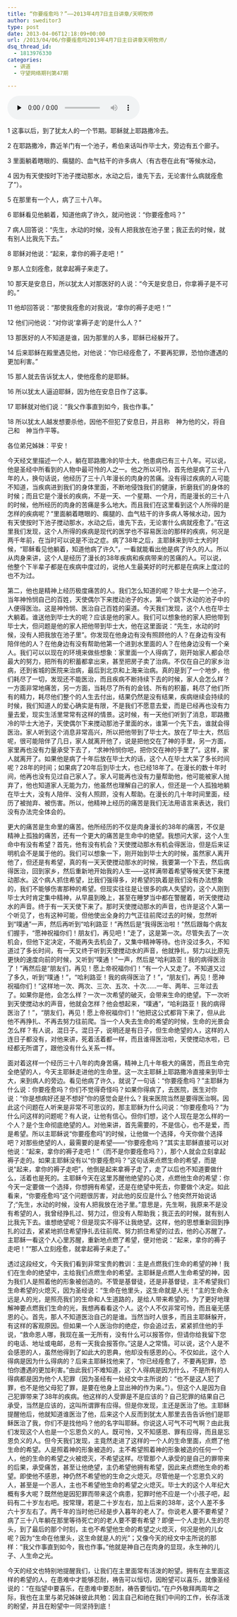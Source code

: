 ```yaml
---
title: “你要痊愈吗？”——2013年4月7日主日讲章/天明牧师
author: sweditor3
type: post
date: 2013-04-06T12:18:09+00:00
url: /2013/04/06/你要痊愈吗2013年4月7日主日讲章天明牧师/
dsq_thread_id:
  - 1813976330
categories:
  - 讲道
  - 守望网络期刊第47期

---
```

<div id="c-7980" class="grandmp3">
  <audio src="https://t5.shwchurch.org/wp-content/uploads/2013/04/20130406201816116.mp3" controls false preload="none" autobuffer="false"></audio>
</div>

1 这事以后，到了犹太人的一个节期。耶稣就上耶路撒冷去。
  
2 在耶路撒冷，靠近羊门有一个池子，希伯来话叫作毕士大，旁边有五个廊子。
  
3 里面躺着瞎眼的、瘸腿的、血气枯干的许多病人（有古卷在此有“等候水动，
  
4 因为有天使按时下池子搅动那水，水动之后，谁先下去，无论害什么病就痊愈了”）。
  
5 在那里有一个人，病了三十八年。
  
6 耶稣看见他躺着，知道他病了许久，就问他说：“你要痊愈吗？”
  
7 病人回答说：“先生，水动的时候，没有人把我放在池子里；我正去的时候，就有别人比我先下去。”
  
8 耶稣对他说：“起来，拿你的褥子走吧！”
  
9 那人立刻痊愈，就拿起褥子来走了。
  
10 那天是安息日，所以犹太人对那医好的人说：“今天是安息日，你拿褥子是不可的。”
  
11 他却回答说：“那使我痊愈的对我说，‘拿你的褥子走吧！’”
  
12 他们问他说：“对你说‘拿褥子走’的是什么人？”
  
13 那医好的人不知道是谁，因为那里的人多，耶稣已经躲开了。
  
14 后来耶稣在殿里遇见他，对他说：“你已经痊愈了，不要再犯罪，恐怕你遭遇的更加利害。”
  
15 那人就去告诉犹太人，使他痊愈的是耶稣。
  
16 所以犹太人逼迫耶稣，因为他在安息日作了这事。
  
17 耶稣就对他们说：“我父作事直到如今，我也作事。”
  
18 所以犹太人越发想要杀他，因他不但犯了安息日，并且称　神为他的父，将自己和　神当作平等。
  
各位弟兄姊妹：平安！

今天经文里描述一个人，躺在耶路撒冷的毕士大，他患病已有三十八年。可以说，他是圣经中所看到的人物中最可怜的人之一。他之所以可怜，首先他是病了三十八年的人，换句话说，他经历了三十八年漫长的肉身的苦痛。没有得过疾病的人可能不知道，当疾病进到我们的身体里面，不断地侵蚀我们的健康，折磨我们的身体的时候；而且它是个漫长的疾病，不是一天、一个星期、一个月，而是漫长的三十八的时候，他所经历的肉身的苦痛是多么地大。而且我们在这里看到这个人所得的是怎样的疾病呢？“里面躺着瞎眼的、瘸腿的、血气枯干的许多病人等候水动，因为有天使按时下池子搅动那水，水动之后，谁先下去，无论害什么病就痊愈了。”在这里我们发现，这个人所得的疾病是现代的医学也不容易医治的那样的疾病，何况是两千年前，在当时可以说是不治之症。病了38年之后，主耶稣来到毕士大的时候，“耶稣看见他躺着，知道他病了许久”，一看就能看出他是病了许久的人。所以从肉身来讲，这个人是经历了漫长的38年疾病和疾病带来的苦痛的人。可以说，他整个下半辈子都是在疾病中度过的，说他人生最美好的时光都是在病床上度过的也不为过。

第二，他也是精神上经历极度痛苦的人。我们怎么知道的呢？毕士大是一个池子，当年神怜悯自己的百姓，天使偶尔下来搅动池子的水，第一个跳下水动的池子中的人便得医治。这是神怜悯、医治自己百姓的渠道。今天我们发现，这个人也在毕士大躺着。谁送他到毕士大的呢？应该是他的家人。我们可以想象他的家人把他带到毕士大，但问题是他的家人把他带到毕士大，他在这里面说：“先生，水动的时候，没有人把我放在池子里”。你发现在他身边有没有照顾他的人？在身边有没有陪伴他的人？在他身边有没有帮助他第一个进到水里面的人？在他身边没有一个亲人。我们可以以现在的环境来做些想象：家里面一个人得病了，刚开始家人都会尽最大的努力，把所有的积蓄都拿出来，甚至把房子卖了治病。不仅在自己的家乡治病，还到省城的医院来治病，最后到北京和上海来治病。真的是到了一个地步，他们耗尽了一切，发现还不能医治，而且疾病不断持续下去的时候，家人会怎么样？一方面非常地痛苦，另一方面，当耗尽了所有的金钱、所有的积蓄，耗尽了他们所有的精力，耗尽他们整个的人生去付出，结果仍然是没有结果，疾病继续会持续的时候，我们知道人的爱心确实是有限，不是我们不愿意去爱，而是已经再也没有力量去爱，现实生活里常常有这样的情景。这时候，有一天他们听到了消息，耶路撒冷的毕士大池子，天使偶尔下来搅动那池子里面的水，谁第一个先下去，谁就会得医治。家人听到这个消息非常高兴，所以把他带到了毕士大。放在了毕士大，然后呢，很可能陪伴了几日，家人就离开他了，说是把他交在了神的手里，另一方面，家里再也没有力量承受下去了，“求神怜悯你吧，把你交在神的手里了”。这样，家人就离开了。如果他是病了十年后放在毕士大的话，这个人在毕士大呆了多长时间呢？28年的时间；如果病了20年后到毕士大，也已经18年了。在漫长的数十年时间，他再也没有见过自己家人了。家人可能再也没有力量帮助他，他可能被家人抛弃了，他也知道家人无能为力，他虽然也理解自己的家人，但还是一个人孤独地躺在毕士大，没有人陪伴、没有人照顾，没有人帮助。在漫长的几十年时间里面，经历了被抛弃、被伤害。所以，他精神上经历的痛苦是我们无法用语言来表达，我们没有办法完全体会的。

更大的痛苦是生命里的痛苦。他所经历的不仅是肉身漫长的38年的痛苦，不仅是精神上孤独的痛苦，还有一个更大的痛苦是生命中的绝望。我想问大家，这个人生命中有没有希望？首先，他有没有机会？天使搅动那水有机会得医治，但是后来证明机会不是属于他的。我们可以想象一下，刚开始到毕士大的时候，虽然家人离开他了，但还是有希望，真的有一天天使搅动那水的时候，我要第一个下去，然后病得医治，回到家乡，然后重新地开始我的人生——这样满带着希望等候天使下来搅动那水。这个病人抓住希望，比我们强得多，对希望的执着是我们没有办法想象的，我们不能够伤害那种的希望。但现实往往是让很多的病人失望的，这个人刚到毕士大时肯定集中精神，从早晨到晚上，甚至在睡梦当中都在警醒着，听天使搅动水的声音。终于有一天天使下来了。那时天使搅动那水的声音，也许是这个人第一个听见了，也有这种可能，但他使出全身的力气正往前爬过去的时候，忽然听到“噗通”一声，然后再听到“哈利路亚！”再然后是“我得医治啦！”然后跟每个病友们握手，“愿神祝福你们！朋友们，再见吧！”走了，这是第一次。尽管失去了一次机会，但他下定决定，不能再失去机会了，又集中精神等待。也许没过多久，不知道过了多长时间，有一天又终于听到天使搅动水的声音，他就挣扎，努力以比原先更快的速度向前的时候，又听到“噗通！”一声，然后是“哈利路亚！我的病得医治了！”再然后是“朋友们，再见！愿上帝祝福你们！”有一个人又走了。不知道又过了多久，听到“噗通！”，“哈利路亚！我的病得医治了！”，“朋友们，再见！愿神祝福你们！”这样地一次、两次、三次、五次、十次……一年、两年、三年过去了。如果你是他，会怎么样？一次一次希望的破灭，会带来生命的绝望。下一次听到天使搅动水的声音，他就会怎样？他会想起来，“噗通”，“哈利路亚！我的病得医治了！”，“朋友们，再见！愿上帝祝福你们！”他把这公式都背下来了，但从此他不再挣扎、不再去努力往前爬。当一个人失去生命的希望的时候，生命的光景会怎么样？有人说，混日子。混日子，说明还是有日子，但生命绝望的人，这样的人连日子都没有，对他来讲，死着活着都一样，而且谁得医治啦，天使搅动水啦，已经都无所谓了，跟他没有什么关系一样。

面对着这样一个经历三十八年的肉身苦痛，精神上几十年极大的痛苦，而且生命完全绝望的人，今天主耶稣走进他的生命里。这一次主耶稣上耶路撒冷直接来到毕士大，来到病人的旁边。看见他病了许久，就说了一句话：“你要痊愈吗？”主耶稣为什么说：你要痊愈吗？你们不觉得奇怪吗？如果你得病了，去医院，医生对你说：“你是想病好还是不想好”你的感觉会是什么？我来医院当然是要得医治啊。因此这个问题在人听来是非常不可思议的，那主耶稣为什么问说：“你要痊愈吗？”为什么问这样的问题呢？有人说，让他有信心。但你们想，这个人现在是怎么样的一个人？是个生命彻底绝望的人。对他来讲，首先需要的，不是信心，也不是爱，而是希望。所以主耶稣说“你要痊愈吗”的时候，让他做一个选择，今天你做个选择吧？对那些绝望的人，最需要的是希望——“你要痊愈吗？”其实主耶稣直接可以对他说：“起来，拿你的褥子走吧！”（而不是你要痊愈吗？），那个人就会立刻拿起褥子走的。如果主耶稣没有以“你要痊愈吗？”这句话来点燃生命的希望，而是说“起来，拿你的褥子走吧”，他倒是起来拿褥子走了，走了以后也不知道要做什么，活着也是死的。主耶稣今天在这里苏醒他绝望的心灵，点燃他生命的希望：你今天一定要做一个选择，你想拥有希望，还是在绝望中死去，你要做个决定。如此看来，“你要痊愈吗”这个问题很厉害，对此他的反应是什么？他突然开始说话了;“先生，水动的时候，没有人把我放在池子里。”意思是，先生啊，我原来不是没有希望的人，我曾经挣扎过、努力过，但没有人帮助我；我正去的时候，就有别人比我先下去。谁想绝望呢？但是现实不得不让我绝望。这样，他的思想重新回到挣扎的过去，紧紧地抓住希望挣扎去往前爬、努力抓住希望的过去，他的心苏醒了。主耶稣一看这个人心里苏醒，重新地点燃了希望，便对他说：“起来，拿你的褥子走吧！”“那人立刻痊愈，就拿起褥子来走了。”

透过这段经文，今天我们看到非常宝贵的教训：主是点燃我们生命的希望的神！我们在生命的绝望中，主给我们点燃生命的希望。主耶稣是点燃人生命希望的神，因为我们人是照着他的形象被创造的。不管是基督徒，还是非基督徒，主不希望我们生命希望的火熄灭，因为圣经说：“生命在他里头，这生命就是人光！”主的生命永远是人的光，是照亮我们的生命和人生道路的，是给人带来希望的。为了更好地理解神要点燃我们生命的光，我想再看看这个人。这个人不仅非常可怜，而且毫无感恩的心。首先，那人不知道医治自己的是谁。当然当时人很多，而且主耶稣躲开，有这样的客观原因。但如果一个人医治你的绝症，你会追过去，紧紧抓住他的手说，“救命恩人哪，我现在虽一无所有，没有什么可以报答你，但请你给我留下您的电话、地址或电邮，总有一天我会报答你。”这是人之常情。可以说，这个人是不会感恩的人，虽然他得到了如此大的恩典，他却没有感恩的心。不仅如此，这个人得病是因为什么得病的？后来主耶稣找他来了，“你已经痊愈了，不要再犯罪，恐怕你遭遇的更加利害。”由此我们不难知道，这个人得病是因为什么，不是所有的人得病都是因为他个人犯罪（因为圣经有一处经文中主所说的：“也不是这人犯了罪，也不是他父母犯了罪，是要在他身上显出神的作为来。”）。但这个人是因为自己犯罪带来了38年的疾病。他这样的人受罪是不是应该的？自己犯罪的结果自己承受，当然是应该的，这叫所谓罪有应得。但是你发现，主还是医治了他。主耶稣提醒他后，他就知道谁医治了他，后来这个人反而到犹太人那里去告告诉他们是耶稣医治了我，你们不是找他吗？他的名字叫耶稣。你说这人可气不可气啊？由此我们发现这个人也是一个忘恩负义的人。既可怜，又不知感恩、罪有应得，而且是忘恩负义的人。但今天我们发现，主竟然走进了这样的一个人的生命里面，点燃了他生命的希望。人是照着神的形象被造的，主不希望照着神的形象被造的任何一个人，他的生命的希望之火被熄灭，不希望这样。尽管那个人承受的是自己的罪带来的后果，承受痛苦，甚至让他绝望，主仍希望他拥有希望，因此来点燃他生命的希望。即使他不感恩，神仍然不希望他的生命之火熄灭。尽管他是一个忘恩负义的人，甚至是一个恶人，主也不希望他生命的希望之火熄灭。毕士大的这个人年纪大概有多大呢？既然他是因犯罪而带来这个病患，犯罪时他不应是一个小孩子吧，起码有二十岁左右吧。按常理，若是二十岁左右，加上后来的38年，这个人差不多六十岁左右了。两千年的当时他已经是步入暮年的老人了。你说老人要不要希望？病了三十八年躺在那里等待死亡的的老人要不要有希望？即便一个人走到人生的尽头，到了最后的那个时刻，主也不希望他生命的希望之火熄灭，何况是他的儿女呢？因为“生命在他里头，这生命就是人的光”；又像今天的经文中主所说的那样：“我父作事直到如今，我也作事。”他就是神自己在肉身的显现，永生神的儿子、人生命之光。

今天的经文也特别地提醒我们，让我们在主里面常有活泼的盼望。拥有在主里面这样的希望的人，在患难中才能够忍耐，祷告可以恒切，因盼望可以喜乐，就像圣经说的：“在指望中要喜乐，在患难中要忍耐，祷告要恒切。”在户外敬拜两周年之际，我也在主里与弟兄姊妹彼此共勉：因主自己和祂在我们中间的工作，长存活泼的盼望，并且在盼望中一同坚持到底！